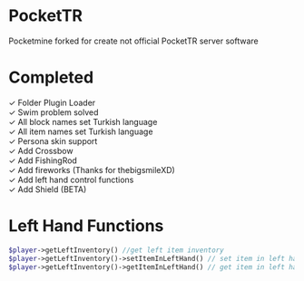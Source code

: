 # PocketTR
Pocketmine forked for create not official PocketTR server software

# Completed
✓ Folder Plugin Loader<br>
✓ Swim problem solved<br>
✓ All block names set Turkish language<br>
✓ All item names set Turkish language<br>
✓ Persona skin support<br>
✓ Add Crossbow<br>
✓ Add FishingRod<br>
✓ Add fireworks (Thanks for thebigsmileXD)<br>
✓ Add left hand control functions<br>
✓ Add Shield (BETA)

# Left Hand Functions
```php
$player->getLeftInventory() //get left item inventory
$player->getLeftInventory()->setItemInLeftHand() // set item in left hand
$player->getLeftInventory()->getItemInLeftHand() // get item in left hand
```
